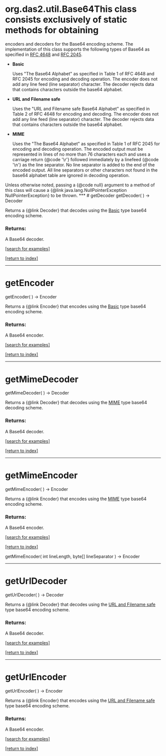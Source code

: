# org.das2.util.Base64This class consists exclusively of static methods for obtaining
 encoders and decoders for the Base64 encoding scheme. The
 implementation of this class supports the following types of Base64
 as specified in
 <a href="http://www.ietf.org/rfc/rfc4648.txt">RFC 4648</a> and
 <a href="http://www.ietf.org/rfc/rfc2045.txt">RFC 2045</a>.

 <ul>
 <li><a name="basic"><b>Basic</b></a>
 <p> Uses "The Base64 Alphabet" as specified in Table 1 of
     RFC 4648 and RFC 2045 for encoding and decoding operation.
     The encoder does not add any line feed (line separator)
     character. The decoder rejects data that contains characters
     outside the base64 alphabet.</p></li>

 <li><a name="url"><b>URL and Filename safe</b></a>
 <p> Uses the "URL and Filename safe Base64 Alphabet" as specified
     in Table 2 of RFC 4648 for encoding and decoding. The
     encoder does not add any line feed (line separator) character.
     The decoder rejects data that contains characters outside the
     base64 alphabet.</p></li>

 <li><a name="mime"><b>MIME</b></a>
 <p> Uses the "The Base64 Alphabet" as specified in Table 1 of
     RFC 2045 for encoding and decoding operation. The encoded output
     must be represented in lines of no more than 76 characters each
     and uses a carriage return {@code '\r'} followed immediately by
     a linefeed {@code '\n'} as the line separator. No line separator
     is added to the end of the encoded output. All line separators
     or other characters not found in the base64 alphabet table are
     ignored in decoding operation.</p></li>
 </ul>

 <p> Unless otherwise noted, passing a {@code null} argument to a
 method of this class will cause a {@link java.lang.NullPointerException
 NullPointerException} to be thrown.
***
<a name="getDecoder"></a>
# getDecoder
getDecoder(  ) &rarr; Decoder

Returns a {@link Decoder} that decodes using the
 <a href="#basic">Basic</a> type base64 encoding scheme.

### Returns:
A Base64 decoder.

<a href="https://github.com/autoplot/dev/search?q=getDecoder&unscoped_q=getDecoder">[search for examples]</a>

<a href="https://github.com/autoplot/documentation/blob/master/javadoc/index-all.md">[return to index]</a>

***
<a name="getEncoder"></a>
# getEncoder
getEncoder(  ) &rarr; Encoder

Returns a {@link Encoder} that encodes using the
 <a href="#basic">Basic</a> type base64 encoding scheme.

### Returns:
A Base64 encoder.

<a href="https://github.com/autoplot/dev/search?q=getEncoder&unscoped_q=getEncoder">[search for examples]</a>

<a href="https://github.com/autoplot/documentation/blob/master/javadoc/index-all.md">[return to index]</a>

***
<a name="getMimeDecoder"></a>
# getMimeDecoder
getMimeDecoder(  ) &rarr; Decoder

Returns a {@link Decoder} that decodes using the
 <a href="#mime">MIME</a> type base64 decoding scheme.

### Returns:
A Base64 decoder.

<a href="https://github.com/autoplot/dev/search?q=getMimeDecoder&unscoped_q=getMimeDecoder">[search for examples]</a>

<a href="https://github.com/autoplot/documentation/blob/master/javadoc/index-all.md">[return to index]</a>

***
<a name="getMimeEncoder"></a>
# getMimeEncoder
getMimeEncoder(  ) &rarr; Encoder

Returns a {@link Encoder} that encodes using the
 <a href="#mime">MIME</a> type base64 encoding scheme.

### Returns:
A Base64 encoder.

<a href="https://github.com/autoplot/dev/search?q=getMimeEncoder&unscoped_q=getMimeEncoder">[search for examples]</a>

<a href="https://github.com/autoplot/documentation/blob/master/javadoc/index-all.md">[return to index]</a>

getMimeEncoder( int lineLength, byte[] lineSeparator ) &rarr; Encoder<br>
***
<a name="getUrlDecoder"></a>
# getUrlDecoder
getUrlDecoder(  ) &rarr; Decoder

Returns a {@link Decoder} that decodes using the
 <a href="#url">URL and Filename safe</a> type base64
 encoding scheme.

### Returns:
A Base64 decoder.

<a href="https://github.com/autoplot/dev/search?q=getUrlDecoder&unscoped_q=getUrlDecoder">[search for examples]</a>

<a href="https://github.com/autoplot/documentation/blob/master/javadoc/index-all.md">[return to index]</a>

***
<a name="getUrlEncoder"></a>
# getUrlEncoder
getUrlEncoder(  ) &rarr; Encoder

Returns a {@link Encoder} that encodes using the
 <a href="#url">URL and Filename safe</a> type base64
 encoding scheme.

### Returns:
A Base64 encoder.

<a href="https://github.com/autoplot/dev/search?q=getUrlEncoder&unscoped_q=getUrlEncoder">[search for examples]</a>

<a href="https://github.com/autoplot/documentation/blob/master/javadoc/index-all.md">[return to index]</a>

